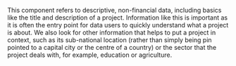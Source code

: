 This component refers to descriptive, non-financial data, including basics like the title and description of a project. Information like this is important as it is often the entry point for data users to quickly understand what a project is about. We also look for other information that helps to put a project in context, such as its sub-national location (rather than simply being pin pointed to a capital city or the centre of a country) or the sector that the project deals with, for example, education or agriculture.